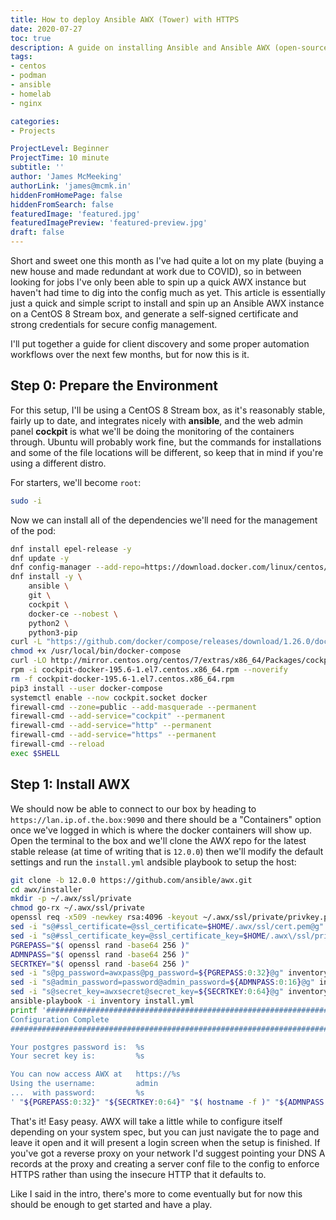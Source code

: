 ```yaml
---
title: How to deploy Ansible AWX (Tower) with HTTPS
date: 2020-07-27
toc: true
description: A guide on installing Ansible and Ansible AWX (open-source clone of Ansible Tower) with HTTPS in about 10 minutes
tags:
- centos
- podman
- ansible
- homelab
- nginx

categories:
- Projects

ProjectLevel: Beginner
ProjectTime: 10 minute
subtitle: ''
author: 'James McMeeking'
authorLink: 'james@mcmk.in'
hiddenFromHomePage: false
hiddenFromSearch: false
featuredImage: 'featured.jpg'
featuredImagePreview: 'featured-preview.jpg'
draft: false
---
```


Short and sweet one this month as I've had quite a lot on my plate (buying a new house and made redundant at work due to COVID), so in between looking for jobs I've only been able to spin up a quick AWX instance but haven't had time to dig into the config much as yet. This article is essentially just a quick and simple script to install and spin up an Ansible AWX instance on a CentOS 8 Stream box, and generate a self-signed certificate and strong credentials for secure config management.

I'll put together a guide for client discovery and some proper automation workflows over the next few months, but for now this is it.

<!--more-->

## Step 0: Prepare the Environment

For this setup, I'll be using a CentOS 8 Stream box, as it's reasonably stable, fairly up to date, and integrates nicely with **ansible**, and the web admin panel **cockpit** is what we'll be doing the monitoring of the containers through. Ubuntu will probably work fine, but the commands for installations and some of the file locations will be different, so keep that in mind if you're using a different distro.

For starters, we'll become `root`:

```bash
sudo -i
```

Now we can install all of the dependencies we'll need for the management of the pod:

```bash
dnf install epel-release -y
dnf update -y
dnf config-manager --add-repo=https://download.docker.com/linux/centos/docker-ce.repo
dnf install -y \
    ansible \
    git \
    cockpit \
    docker-ce --nobest \
    python2 \
    python3-pip
curl -L "https://github.com/docker/compose/releases/download/1.26.0/docker-compose-$(uname -s)-$(uname -m)" -o /usr/local/bin/docker-compose
chmod +x /usr/local/bin/docker-compose
curl -LO http://mirror.centos.org/centos/7/extras/x86_64/Packages/cockpit-docker-195.6-1.el7.centos.x86_64.rpm
rpm -i cockpit-docker-195.6-1.el7.centos.x86_64.rpm --noverify
rm -f cockpit-docker-195.6-1.el7.centos.x86_64.rpm
pip3 install --user docker-compose
systemctl enable --now cockpit.socket docker
firewall-cmd --zone=public --add-masquerade --permanent
firewall-cmd --add-service="cockpit" --permanent
firewall-cmd --add-service="http" --permanent
firewall-cmd --add-service="https" --permanent
firewall-cmd --reload
exec $SHELL
```

## Step 1: Install AWX

We should now be able to connect to our box by heading to `https://lan.ip.of.the.box:9090` and there should be a "Containers" option once we've logged in which is where the docker containers will show up. Open the terminal to the box and we'll clone the AWX repo for the latest stable release (at time of writing that is `12.0.0`) then we'll modify the default settings and run the `install.yml` andsible playbook to setup the host:

```bash
git clone -b 12.0.0 https://github.com/ansible/awx.git
cd awx/installer
mkdir -p ~/.awx/ssl/private
chmod go-rx ~/.awx/ssl/private
openssl req -x509 -newkey rsa:4096 -keyout ~/.awx/ssl/private/privkey.pem -out ~/.awx/ssl/cert.pem -days 3650 -nodes -subj "/CN=\"$( hostname -f )\""
sed -i "s@#ssl_certificate=@ssl_certificate=$HOME/.awx/ssl/cert.pem@g" inventory
sed -i "s@#ssl_certificate_key=@ssl_certificate_key=$HOME/.awx\/ssl/private/privkey.pem@g" inventory
PGREPASS="$( openssl rand -base64 256 )"
ADMNPASS="$( openssl rand -base64 256 )"
SECRTKEY="$( openssl rand -base64 256 )"
sed -i "s@pg_password=awxpass@pg_password=${PGREPASS:0:32}@g" inventory
sed -i "s@admin_password=password@admin_password=${ADMNPASS:0:16}@g" inventory
sed -i "s@secret_key=awxsecret@secret_key=${SECRTKEY:0:64}@g" inventory
ansible-playbook -i inventory install.yml
printf '#######################################################################
Configuration Complete
#######################################################################

Your postgres password is:  %s
Your secret key is:         %s

You can now access AWX at   https://%s
Using the username:         admin
...  with password:         %s
' "${PGREPASS:0:32}" "${SECRTKEY:0:64}" "$( hostname -f )" "${ADMNPASS:0:16}"
```

That's it! Easy peasy. AWX will take a little while to configure itself depending on your system spec, but you can just navigate the to page and leave it open and it will present a login screen when the setup is finished. If you've got a reverse proxy on your network I'd suggest pointing your DNS A records at the proxy and creating a server conf file to the config to enforce HTTPS rather than using the insecure HTTP that it defaults to.

Like I said in the intro, there's more to come eventually but for now this should be enough to get started and have a play.

